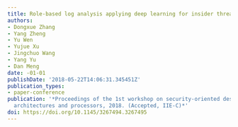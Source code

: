 ```yaml
---
title: Role-based log analysis applying deep learning for insider threat detection
authors:
- Dongxue Zhang
- Yang Zheng
- Yu Wen
- Yujue Xu
- Jingchuo Wang
- Yang Yu
- Dan Meng
date: -01-01
publishDate: '2018-05-22T14:06:31.345451Z'
publication_types:
- paper-conference
publication: '*Proceedings of the 1st workshop on security-oriented designs of computer
  architectures and processors, 2018. (Accepted, IIE-C)*'
doi: https://doi.org/10.1145/3267494.3267495
---
```

